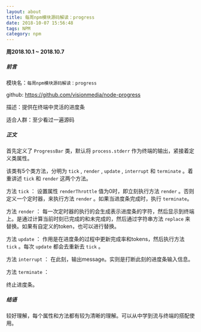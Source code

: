 ```yaml
---
layout: about
title: 每周npm模块源码解读：progress
date: 2018-10-07 15:56:48
tags: NPM
category: npm
---
```

**周2018.10.1 ~ 2018.10.7**

##### 前言

模块名：`每周npm模块源码解读：progress`

github: https://github.com/visionmedia/node-progress

描述：提供在终端中灵活的进度条

适合人群：至少看过一遍源码

<!-- more -->

##### 正文

首先定义了 `ProgressBar` 类，默认将 `process.stderr` 作为终端的输出，紧接着定义类属性。

该类有5个类方法，分明为 `tick` , `render` , `update` , `interrupt` 和 `terminate` 。着重讲述 `tick` 和 `render` 这两个方法。

方法 `tick` ：
设置属性 `renderThrottle` 值为0时，即立刻执行方法 `render` 。否则定义一个定时器，来执行方法 `render` 。如果当进度条完成时，执行 `terminate`。

方法 `render` ：
每一次定时器的执行的会生成表示进度条的字符，然后显示到终端上。是通过计算当前时刻已完成的和未完成的，然后通过字符串方法 `replace` 来替换。如果有自定义的token，也可以进行替换。

方法 `update` ：
作用是在进度条的过程中更新完成率和tokens，然后执行方法 `tick` 。每次 `update` 都会去重新去 `tick` 。

方法 `interrupt` ：
在此刻，输出message。实则是打断此刻的进度条输入信息。

方法 `terminate` ：

终止进度条。

##### 结语

较好理解，每个属性和方法都有较为清晰的理解。可以从中学到流与终端的搭配使用。

